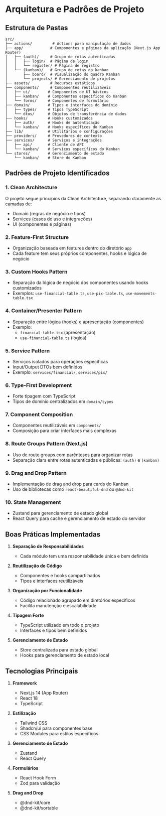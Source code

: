 # Arquitetura e Padrões de Projeto

## Estrutura de Pastas

```
src/
├── actions/         # Actions para manipulação de dados
├── app/            # Componentes e páginas da aplicação (Next.js App Router)
│   ├── (auth)/     # Grupo de rotas autenticadas
│   │   ├── login/  # Página de login
│   │   └── register/ # Página de registro
│   └── (kanban)/   # Grupo de rotas do kanban
│       ├── board/  # Visualização do quadro Kanban
│       └── projects/ # Gerenciamento de projetos
├── assets/         # Recursos estáticos
├── components/     # Componentes reutilizáveis
│   ├── ui/        # Componentes de UI básicos
│   ├── kanban/    # Componentes específicos do Kanban
│   └── forms/     # Componentes de formulário
├── domain/        # Tipos e interfaces do domínio
│   ├── types/     # Tipos TypeScript
│   └── dtos/      # Objetos de transferência de dados
├── hooks/         # Hooks customizados
│   ├── auth/      # Hooks de autenticação
│   └── kanban/    # Hooks específicos do Kanban
├── lib/           # Utilitários e configurações
├── providers/     # Provedores de contexto
├── services/      # Serviços e integrações
│   ├── api/       # Cliente de API
│   └── kanban/    # Serviços específicos do Kanban
└── stores/        # Gerenciamento de estado
    └── kanban/    # Store do Kanban
```

## Padrões de Projeto Identificados

### 1. Clean Architecture
O projeto segue princípios da Clean Architecture, separando claramente as camadas de:
- Domain (regras de negócio e tipos)
- Services (casos de uso e integrações)
- UI (componentes e páginas)

### 2. Feature-First Structure
- Organização baseada em features dentro do diretório `app`
- Cada feature tem seus próprios componentes, hooks e lógica de negócio

### 3. Custom Hooks Pattern
- Separação da lógica de negócio dos componentes usando hooks customizados
- Exemplos: `use-financial-table.ts`, `use-pix-table.ts`, `use-movements-table.tsx`

### 4. Container/Presenter Pattern
- Separação entre lógica (hooks) e apresentação (componentes)
- Exemplo: 
  - `financial-table.tsx` (apresentação)
  - `use-financial-table.ts` (lógica)

### 5. Service Pattern
- Serviços isolados para operações específicas
- Input/Output DTOs bem definidos
- Exemplo: `services/financial/`, `services/pix/`

### 6. Type-First Development
- Forte tipagem com TypeScript
- Tipos de domínio centralizados em `domain/types`

### 7. Component Composition
- Componentes reutilizáveis em `components/`
- Composição para criar interfaces mais complexas

### 8. Route Groups Pattern (Next.js)
- Uso de route groups com parênteses para organizar rotas
- Separação clara entre rotas autenticadas e públicas: `(auth)` e `(kanban)`

### 9. Drag and Drop Pattern
- Implementação de drag and drop para cards do Kanban
- Uso de bibliotecas como `react-beautiful-dnd` ou `@dnd-kit`

### 10. State Management
- Zustand para gerenciamento de estado global
- React Query para cache e gerenciamento de estado do servidor

## Boas Práticas Implementadas

1. **Separação de Responsabilidades**
   - Cada módulo tem uma responsabilidade única e bem definida

2. **Reutilização de Código**
   - Componentes e hooks compartilhados
   - Tipos e interfaces reutilizáveis

3. **Organização por Funcionalidade**
   - Código relacionado agrupado em diretórios específicos
   - Facilita manutenção e escalabilidade

4. **Tipagem Forte**
   - TypeScript utilizado em todo o projeto
   - Interfaces e tipos bem definidos

5. **Gerenciamento de Estado**
   - Store centralizada para estado global
   - Hooks para gerenciamento de estado local

## Tecnologias Principais

1. **Framework**
   - Next.js 14 (App Router)
   - React 18
   - TypeScript

2. **Estilização**
   - Tailwind CSS
   - Shadcn/ui para componentes base
   - CSS Modules para estilos específicos

3. **Gerenciamento de Estado**
   - Zustand
   - React Query

4. **Formulários**
   - React Hook Form
   - Zod para validação

5. **Drag and Drop**
   - @dnd-kit/core
   - @dnd-kit/sortable